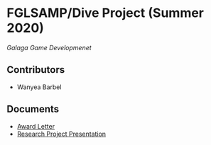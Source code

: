 # FGLSAMP/Dive Project (Summer 2020)
*Galaga Game Developmenet*

## Contributors 
- Wanyea Barbel




## Documents
- [Award Letter](https://docs.google.com/document/d/14_XhuICh13ZA3KuUArCDTwxsyOBrvA_PUG1-rCDqNr4/edit?usp=sharing)
- [Research Project Presentation](https://docs.google.com/presentation/d/14JsFn0NE_9N8je1TilBP079HvzHyFC0sil620dfl10k/edit?usp=sharing)
